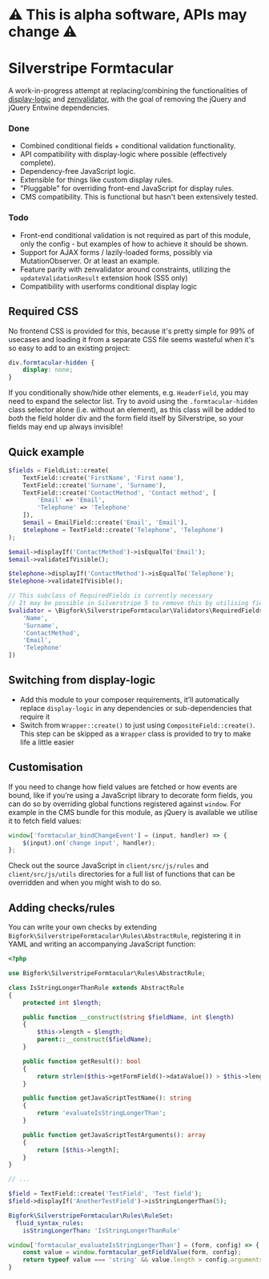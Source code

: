 # ⚠️ This is alpha software, APIs may change ⚠️

# Silverstripe Formtacular

A work-in-progress attempt at replacing/combining the functionalities of
[display-logic](https://github.com/unclecheese/silverstripe-display-logic) and
[zenvalidator](https://github.com/sheadawson/silverstripe-zenvalidator), with the goal of removing the jQuery and jQuery
Entwine dependencies.

### Done

- Combined conditional fields + conditional validation functionality.
- API compatibility with display-logic where possible (effectively complete).
- Dependency-free JavaScript logic.
- Extensible for things like custom display rules.
- "Pluggable" for overriding front-end JavaScript for display rules.
- CMS compatibility. This is functional but hasn't been extensively tested.

### Todo

- Front-end conditional validation is not required as part of this module, only the config - but examples of how to
achieve it should be shown.
- Support for AJAX forms / lazily-loaded forms, possibly via MutationObserver. Or at least an example.
- Feature parity with zenvalidator around constraints, utilizing the `updateValidationResult` extension hook (SS5 only)
- Compatibility with userforms conditional display logic

## Required CSS

No frontend CSS is provided for this, because it's pretty simple for 99% of usecases and loading it from a separate CSS
file seems wasteful when it's so easy to add to an existing project:

```css
div.formtacular-hidden {
    display: none;
}
```

If you conditionally show/hide other elements, e.g. `HeaderField`, you may need to expand the selector list. Try to
avoid using the `.formtacular-hidden` class selector alone (i.e. without an element), as this class will be added to
_both_ the field holder div and the form field itself by Silverstripe, so your fields may end up always invisible!

## Quick example

```php
$fields = FieldList::create(
    TextField::create('FirstName', 'First name'),
    TextField::create('Surname', 'Surname'),
    TextField::create('ContactMethod', 'Contact method', [
        'Email' => 'Email',
        'Telephone' => 'Telephone'
    ]),
    $email = EmailField::create('Email', 'Email'),
    $telephone = TextField::create('Telephone', 'Telephone')
);

$email->displayIf('ContactMethod')->isEqualTo('Email');
$email->validateIfVisible();

$telephone->displayIf('ContactMethod')->isEqualTo('Telephone');
$telephone->validateIfVisible();

// This subclass of RequiredFields is currently necessary
// It may be possible in Silverstripe 5 to remove this by utilising field validation extension hooks
$validator = \Bigfork\SilverstripeFormtacular\Validators\RequiredFields::create([
    'Name',
    'Surname',
    'ContactMethod',
    'Email',
    'Telephone'
])
```

## Switching from display-logic

- Add this module to your composer requirements, it’ll automatically replace `display-logic` in any dependencies or
sub-dependencies that require it
- Switch from `Wrapper::create()` to just using `CompositeField::create()`. This step can be skipped as a `Wrapper`
class is provided to try to make life a little easier

## Customisation

If you need to change how field values are fetched or how events are bound, like if you’re using a JavaScript library to
decorate form fields, you can do so by overriding global functions registered against `window`. For example in the CMS
bundle for this module, as jQuery is available we utilise it to fetch field values:

```js
window['formtacular_bindChangeEvent'] = (input, handler) => {
    $(input).on('change input', handler);
};
```

Check out the source JavaScript in `client/src/js/rules` and `client/src/js/utils` directories for a full list of
functions that can be overridden and when you might wish to do so.

## Adding checks/rules

You can write your own checks by extending `Bigfork\SilverstripeFormtacular\Rules\AbstractRule`, registering it in YAML
and writing an accompanying JavaScript function:

```php
<?php

use Bigfork\SilverstripeFormtacular\Rules\AbstractRule;

class IsStringLongerThanRule extends AbstractRule
{
    protected int $length;

    public function __construct(string $fieldName, int $length)
    {
        $this->length = $length;
        parent::__construct($fieldName);
    }

    public function getResult(): bool
    {
        return strlen($this->getFormField()->dataValue()) > $this->length;
    }

    public function getJavaScriptTestName(): string
    {
        return 'evaluateIsStringLongerThan';
    }

    public function getJavaScriptTestArguments(): array
    {
        return [$this->length];
    }
}

// ...

$field = TextField::create('TestField', 'Test field');
$field->displayIf('AnotherTestField')->isStringLongerThan(5);
```

```yml
Bigfork\SilverstripeFormtacular\Rules\RuleSet:
  fluid_syntax_rules:
    isStringLongerThan: 'IsStringLongerThanRule'
```

```js
window['formtacular_evaluateIsStringLongerThan'] = (form, config) => {
    const value = window.formtacular_getFieldValue(form, config);
    return typeof value === 'string' && value.length > config.arguments[0];
}
```
